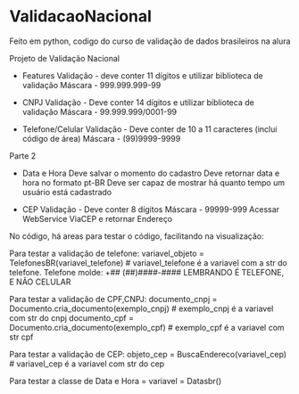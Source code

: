 # ValidacaoNacional

Feito em python, codigo do curso de validação de dados brasileiros na alura

Projeto de Validação Nacional

* Features
Validação - deve conter 11 dígitos e utilizar biblioteca de validação
Máscara - 999.999.999-99

* CNPJ 
Validação - Deve conter	14 dígitos e utilizar biblioteca de validação
Máscara - 99.999.999/0001-99

* Telefone/Celular
Validação - Deve conter de 10 a 11 caracteres (inclui código de área)
Máscara - (99)9999-9999

Parte 2

* Data e Hora 
Deve salvar o momento do cadastro
Deve retornar data e hora no formato pt-BR
Deve ser capaz de mostrar há quanto tempo um usuário está cadastrado

* CEP
Validação - Deve conter 8 dígitos
Máscara - 99999-999
Acessar WebService ViaCEP e retornar Endereço

No código, há areas para testar o código, facilitando na visualização:

Para testar a validação de telefone: variavel_objeto = TelefonesBR(variavel_telefone) # variavel_telefone é a variavel com a str do telefone.
Telefone molde: +## (##)####-#### LEMBRANDO É TELEFONE, E NÃO CELULAR

Para testar a validação de CPF,CNPJ: documento_cnpj = Documento.cria_documento(exemplo_cnpj) # exemplo_cnpj é a variavel com str do cnpj
                                     documento_cpf = Documento.cria_documento(exemplo_cpf) # exemplo_cpf é a variavel com str cpf
                                     
Para testar a validação de CEP: objeto_cep = BuscaEndereco(variavel_cep) # variavel_cep é a variavel com str do cep 

Para testar a classe de Data e Hora = variavel = Datasbr()
                                     
                                     
